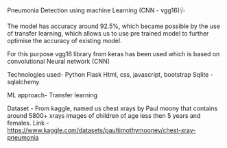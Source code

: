 Pneumonia Detection using machine Learning (CNN - vgg16)🩺

The model has accuracy around 92.5%, which became possible by the use of transfer learning, which allows us to use pre trained model to further optimise the accuracy of existing model.

For this purpose vgg16 library from keras has been used which is based on convolutional Neural network (CNN)

Technologies used-
Python
Flask
Html, css, javascript, bootstrap
Sqlite - sqlalchemy

ML approach-
Transfer learning

Dataset - 
From kaggle, named us chest xrays by Paul moony
that contains around 5800+ xrays images of children of age less then 5 years and females.
Link - https://www.kaggle.com/datasets/paultimothymooney/chest-xray-pneumonia
